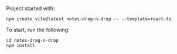Project started with:

`npm create vite@latest notes-drag-n-drop -- --template=react-ts`

To start, run the following:

```
cd notes-drag-n-drop
npm install
```
